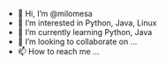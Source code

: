 - 👋 Hi, I’m @milomesa
- 👀 I’m interested in Python, Java, Linux
- 🌱 I’m currently learning Python, Java
- 💞️ I’m looking to collaborate on ...
- 📫 How to reach me ...

<!---
milomesa/milomesa is a ✨ special ✨ repository because its `README.md` (this file) appears on your GitHub profile.
You can click the Preview link to take a look at your changes.
--->
